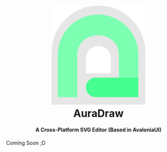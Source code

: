 <h1 align="center">
  <img src="./IconSRC/Logo.png" width="256"></img><br/>
AuraDraw
</h1>
<h4 align="center">A Cross-Platform SVG Editor (Based in AvaloniaUI)</h4>
Coming Soon ;D
